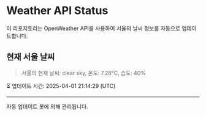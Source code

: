 
# Weather API Status

이 리포지토리는 OpenWeather API를 사용하여 서울의 날씨 정보를 자동으로 업데이트합니다.

## 현재 서울 날씨
> 서울의 현재 날씨: clear sky, 온도: 7.28°C, 습도: 40%

⏳ 업데이트 시간: 2025-04-01 21:14:29 (UTC)

---
자동 업데이트 봇에 의해 관리됩니다.
